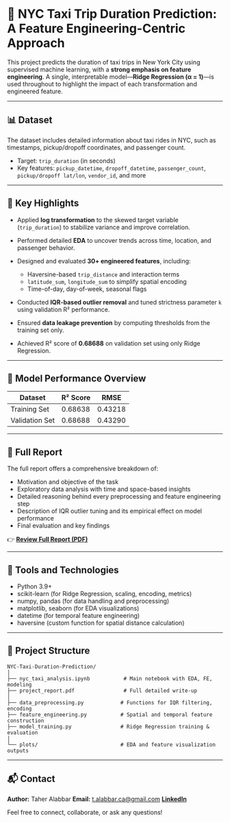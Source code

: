 # 🚖 NYC Taxi Trip Duration Prediction: A Feature Engineering-Centric Approach

This project predicts the duration of taxi trips in New York City using supervised machine learning, with a **strong emphasis on feature engineering**. A single, interpretable model—**Ridge Regression (α = 1)**—is used throughout to highlight the impact of each transformation and engineered feature.

---

## 📊 Dataset

The dataset includes detailed information about taxi rides in NYC, such as timestamps, pickup/dropoff coordinates, and passenger count.

* Target: `trip_duration` (in seconds)
* Key features: `pickup_datetime`, `dropoff_datetime`, `passenger_count`, `pickup/dropoff lat/lon`, `vendor_id`, and more

---

## 🧠 Key Highlights

* Applied **log transformation** to the skewed target variable (`trip_duration`) to stabilize variance and improve correlation.
* Performed detailed **EDA** to uncover trends across time, location, and passenger behavior.
* Designed and evaluated **30+ engineered features**, including:

  * Haversine-based `trip_distance` and interaction terms
  * `latitude_sum`, `longitude_sum` to simplify spatial encoding
  * Time-of-day, day-of-week, seasonal flags
* Conducted **IQR-based outlier removal** and tuned strictness parameter `k` using validation R² performance.
* Ensured **data leakage prevention** by computing thresholds from the training set only.
* Achieved R² score of **0.68688** on validation set using only Ridge Regression.

---

## 🧪 Model Performance Overview

| Dataset        | R² Score | RMSE    |
| -------------- | -------- | ------- |
| Training Set   | 0.68638  | 0.43218 |
| Validation Set | 0.68688  | 0.43290 |

---

## 📄 Full Report

The full report offers a comprehensive breakdown of:

* Motivation and objective of the task
* Exploratory data analysis with time and space-based insights
* Detailed reasoning behind every preprocessing and feature engineering step
* Description of IQR outlier tuning and its empirical effect on model performance
* Final evaluation and key findings

👉 [**Review Full Report (PDF)**](project_report.pdf)

---

## 🧰 Tools and Technologies

* Python 3.9+
* scikit-learn (for Ridge Regression, scaling, encoding, metrics)
* numpy, pandas (for data handling and preprocessing)
* matplotlib, seaborn (for EDA visualizations)
* datetime (for temporal feature engineering)
* haversine (custom function for spatial distance calculation)

---

## 📂 Project Structure

```
NYC-Taxi-Duration-Prediction/
│
├── nyc_taxi_analysis.ipynb           # Main notebook with EDA, FE, modeling
├── project_report.pdf                # Full detailed write-up
│
├── data_preprocessing.py            # Functions for IQR filtering, encoding
├── feature_engineering.py           # Spatial and temporal feature construction
├── model_training.py                # Ridge Regression training & evaluation
│
└── plots/                           # EDA and feature visualization outputs
```

---

## 📬 Contact

**Author:** Taher Alabbar
**Email:** [t.alabbar.ca@gmail.com](mailto:t.alabbar.ca@gmail.com)
[**LinkedIn**](https://www.linkedin.com/in/taher-alabbar/)

Feel free to connect, collaborate, or ask any questions!
